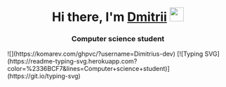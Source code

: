 <h1 align="center">Hi there, I'm <a href="https://www.youtube.com/watch?v=iik25wqIuFo" target="_blank">Dmitrii</a> 
<img src="https://github.com/blackcater/blackcater/raw/main/images/Hi.gif" height="32"/></h1>
<h3 align="center">Computer science student</h3>
![](https://komarev.com/ghpvc/?username=Dimitrius-dev)
[![Typing SVG](https://readme-typing-svg.herokuapp.com?color=%2336BCF7&lines=Computer+science+student)](https://git.io/typing-svg)
